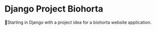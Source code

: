 # Django Project Biohorta

<p>🔹Starting in Django with a project idea for a biohorta website application.</p>
